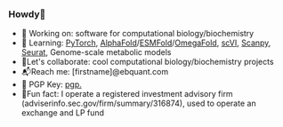 <h3>Howdy👋</h3>
	

<ul>
<li>🔨 Working on: software for computational biology/biochemistry</li>
<li>📘 Learning: <a href="https://pytorch.org/tutorials/">PyTorch</a>, <a href="https://github.com/deepmind/alphafold">AlphaFold</a>/<a href="https://github.com/facebookresearch/esm">ESMFold</a>/<a href="https://github.com/HeliXonProtein/OmegaFold">OmegaFold</a>, <a href="https://github.com/scverse/scvi-tools">scVI</a>, <a href="https://github.com/scverse/scanpy">Scanpy</a>, <a href="https://github.com/satijalab/seurat">Seurat</a>, Genome-scale metabolic models</a></li>
<li>👊Let's collaborate: cool computational biology/biochemistry projects</li>
<li>📬Reach me: [firstname]@ebquant.com</li>
<li>🔐 PGP Key: <a href="https://ebquant.com/pgp">pgp.</a></li>
<li>🍌Fun fact: I operate a registered investment advisory firm (adviserinfo.sec.gov/firm/summary/316874), used to operate an exchange and LP fund</li>
</ul>

